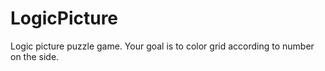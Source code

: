 # LogicPicture
 Logic picture puzzle game. Your goal is to color grid according to number on the side.

